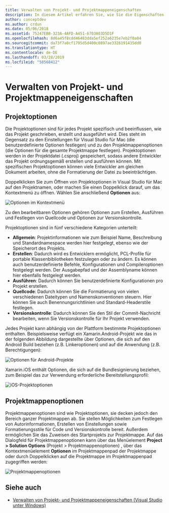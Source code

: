 ```yaml
---
title: Verwalten von Projekt- und Projektmappeneigenschaften
description: In diesem Artikel erfahren Sie, wie Sie die Eigenschaften von Projekten und Projektmappen in Visual Studio für Mac verwalten können.
author: conceptdev
ms.author: crdun
ms.date: 05/06/2018
ms.assetid: 75247EB8-323A-4AFD-A451-6703A03D5D1F
ms.openlocfilehash: 8d6a45f8cdd46483dda5ef252a6235e7eb2f0a04
ms.sourcegitcommit: da73f7a0cf1795d5d400c0897ae3326191435dd0
ms.translationtype: HT
ms.contentlocale: de-DE
ms.lasthandoff: 03/28/2019
ms.locfileid: "58568412"
---
```

# <a name="managing-project-and-solution-properties"></a>Verwalten von Projekt- und Projektmappeneigenschaften

## <a name="project-options"></a>Projektoptionen

Die Projektoptionen sind für jedes Projekt spezifisch und beeinflussen, wie das Projekt geschrieben, erstellt und ausgeführt wird. Dies steht im Gegensatz zu den Einstellungen für Visual Studio für Mac (die benutzerdefinierte Optionen festlegen) und zu den Projektmappenoptionen (die Optionen für die gesamte Projektmappe festlegen). Projektoptionen werden in der Projektdatei (.csproj) gespeichert, sodass andere Entwickler das Projekt ordnungsgemäß erstellen und ausführen können. Mit spezifischen Projektoptionen können viele Entwickler am gleichen Dokument arbeiten, ohne die Formatierung der Datei zu beeinträchtigen.

Doppelklicken Sie zum Öffnen von Projektoptionen in Visual Studio für Mac auf den Projektnamen, oder machen Sie einen Doppelklick darauf, um das Kontextmenü zu öffnen. Wählen Sie anschließend **Optionen** aus:

![Optionen im Kontextmenü](media/projects-and-solutions-image2.png)

Zu den bearbeitbaren Optionen gehören Optionen zum Erstellen, Ausführen und Festlegen von Quellcode und Optionen zur Versionskontrolle.

Projektoptionen sind in fünf verschiedene Kategorien unterteilt:

* **Allgemein**: Projektinformationen wie zum Beispiel Name, Beschreibung und Standardnamespace werden hier festgelegt, ebenso wie der Speicherort des Projekts.
* **Erstellen**: Dadurch wird es Entwicklern ermöglicht, PCL-Profile für portable Klassenbibliotheken festzulegen oder zu ändern. Es können auch benutzerdefinierte Befehle, Konfigurationen und Compileroptionen festgelegt werden. Der Ausgabepfad und der Assemblyname können hier ebenfalls festgelegt werden.
* **Ausführen**: Dadurch können Sie benutzerdefinierte Konfigurationen pro Projekt erstellen.
* **Quellcode**: Dadurch können Sie die Formatierung von vielen verschiedenen Dateitypen und Namenskonventionen steuern. Hier können Sie auch Benennungsrichtlinien und Standard-Headerstile festlegen.
* **Versionskontrolle**: Dadurch können Sie den Stil der Commit-Nachricht bearbeiten, wenn Sie Versionskontrolle für Ihr Projekt verwenden.

Jedes Projekt kann abhängig von der Plattform bestimmte Projektoptionen enthalten. Beispielsweise verfügt ein Xamarin.Android-Projekt wie das in der folgenden Abbildung dargestellte über Optionen, die sich auf den Android Build beziehen (z.B. Linkeroptionen) und auf die Anwendung (z.B. Berechtigungen):

![Optionen für Android-Projekte](media/projects-and-solutions-image5.png)

Xamarin.iOS enthält Optionen, die sich auf die Bundlesignierung beziehen, zum Beispiel das zur Verwendung erforderliche Bereitstellungsprofil:

![iOS-Projektoptionen](media/projects-and-solutions-image6.png)

## <a name="solution-options"></a>Projektmappenoptionen

Projektmappenoptionen sind wie Projektoptionen, sie decken jedoch den Bereich ganzer Projektmappen ab. Sie stellen Möglichkeiten zum Festlegen von Autorinformationen, Erstellen von Einstellungen sowie Formatierungsstile für Code und Versionskontrolle bereit. Außerdem ermöglichen Sie das Zuweisen des Startprojekts zur Projektmappe.  Auf das Dialogfeld für Projektmappenoptionen kann über das Menüelement **Project > Solution Options** (Projekt > Projektmappenoptionen) , über das Kontextmenüelement **Optionen** im Projektmappenpad der Projektmappe oder durch Doppelklicken auf die Projektmappe im Projektmappenpad zugegriffen werden:

![Projektmappenoptionen](media/projects-and-solutions-image7.png)

## <a name="see-also"></a>Siehe auch

* [Verwalten von Projekt- und Projektmappeneigenschaften (Visual Studio unter Windows)](/visualstudio/ide/managing-project-and-solution-properties)
